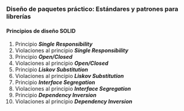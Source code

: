 ### Diseño de paquetes práctico: Estándares y patrones para librerías

#### Principios de diseño SOLID
1. Principio ***Single Responsibility***
2. Violaciones al principio ***Single Responsibility***
3. Principio ***Open/Closed***
4. Violaciones al principio ***Open/Closed***
5. Principio ***Liskov Substitution***
6. Violaciones al principio ***Liskov Substitution***
7. Principio ***Interface Segregation***
8. Violaciones al principio ***Interface Segregation***
9. Principio ***Dependency Inversion***
10. Violaciones al principio ***Dependency Inversion***
